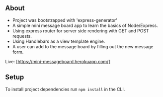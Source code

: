 ## About

- Project was bootstrapped with 'express-generator'
- A simple mini message board app to learn the basics of Node/Express. 
- Using express router for server side rendering with GET and POST requests.
- Using Handlebars as a view template engine.
- A user can add to the message board by filling out the new message form.

Live: [https://mini-messageboard.herokuapp.com/]

## Setup

To install project dependencies run `npm install` in the CLI.
